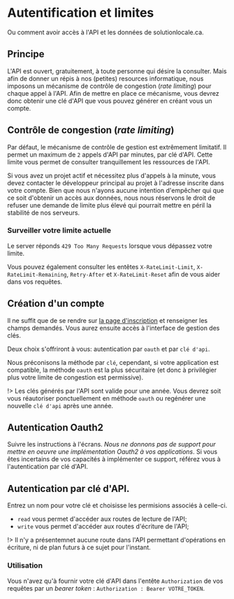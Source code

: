 # Autentification et limites

Ou comment avoir accès à l'API et les données de solutionlocale.ca.

## Principe

L'API est ouvert, gratuitement, à toute personne qui désire la consulter. Mais afin de donner un répis à nos (petites) resources informatique, nous imposons un mécanisme de contrôle de congestion (_rate limiting_) pour chaque appel à l'API. Afin de mettre en place ce mécanisme, vous devrez donc obtenir une clé d'API que vous pouvez générer en créant vous un compte.

## Contrôle de congestion (_rate limiting_)

Par défaut, le mécanisme de contrôle de gestion est extrêmement limitatif. Il permet un maximum de `2` appels d'API par minutes, par clé d'API. Cette limite vous permet de consulter tranquillement les ressources de l'API.

Si vous avez un projet actif et nécessitez plus d'appels à la minute, vous devez contacter le développeur principal au projet à l'adresse inscrite dans votre compte. Bien que nous n'ayons aucune intention d'empêcher qui que ce soit d'obtenir un accès aux données, nous nous réservons le droit de refuser une demande de limite plus élevé qui pourrait mettre en péril la stabilité de nos serveurs.

### Surveiller votre limite actuelle

Le server réponds `429 Too Many Requests` lorsque vous dépassez votre limite.

Vous pouvez également consulter les entêtes `X-RateLimit-Limit`, `X-RateLimit-Remaining`, `Retry-After` et `X-RateLimit-Reset` afin de vous aider dans vos requêtes.

## Création d'un compte

Il ne suffit que de se rendre sur [la page d'inscription](https://api.solutionlocale.ca/register) et renseigner les champs demandés. Vous aurez ensuite accès à l'interface de gestion des clés.

Deux choix s'offriront à vous: autentication par `oauth` et par `clé d'api`.

Nous préconisons la méthode par `clé`, cependant, si votre application est compatible, la méthode `oauth` est la plus sécuritaire (et donc à privilégier plus votre limite de congestion est permissive).

!> Les clés générés par l'API sont valide pour une année. Vous devrez soit vous réautoriser ponctuellement en méthode `oauth` ou regénérer une nouvelle `clé d'api` après une année.

## Autentication Oauth2

Suivre les instructions à l'écrans. *Nous ne donnons pas de support pour mettre en oeuvre une implémentation Oauth2 à vos applications*. Si vous êtes incertains de vos capacités à implémenter ce support, référez vous à l'autentication par clé d'API.

## Autentication par clé d'API.

Entrez un nom pour votre clé et choisisse les permisions associés à celle-ci.

- `read` vous permet d'accéder aux routes de lecture de l'API;
- `write` vous permet d'accéder aux routes d'écriture de l'API;

!> Il n'y a présentemnet aucune route dans l'API permettant d'opérations en écriture, ni de plan futurs à ce sujet pour l'instant.

### Utilisation
Vous n'avez qu'à fournir votre clé d'API dans l'entête `Authorization` de vos requêtes par un _bearer token_ : `Authorization : Bearer VOTRE_TOKEN`.